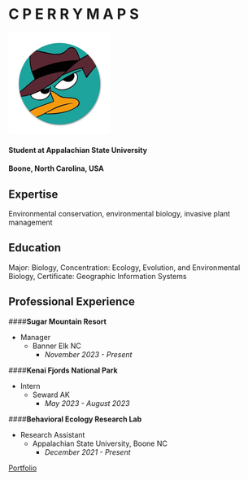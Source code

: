 C P E R R Y M A P S
========

<img src="Perry-The-Platypus-Icons-Pins-Badge-Decoration-Brooches-Metal-Badges-For-Clothes-Backpack-Decoration-58mm.webp" width='200'>

#### Student at Appalachian State University

#### Boone, North Carolina, USA

Expertise
-----
Environmental conservation, environmental biology, invasive plant management

Education
-----
Major: Biology, 
Concentration: Ecology, Evolution, and Environmental Biology,
Certificate: Geographic Information Systems

Professional Experience
----
####**Sugar Mountain Resort**
- Manager
    - Banner Elk NC 
        - *November 2023 - Present*

####**Kenai Fjords National Park**
- Intern
    - Seward AK 
        - *May 2023 - August 2023*

####**Behavioral Ecology Research Lab**
- Research Assistant
    - Appalachian State University, Boone NC
        - *December 2021 - Present*

[Portfolio](https://www.appstate.edu/)

